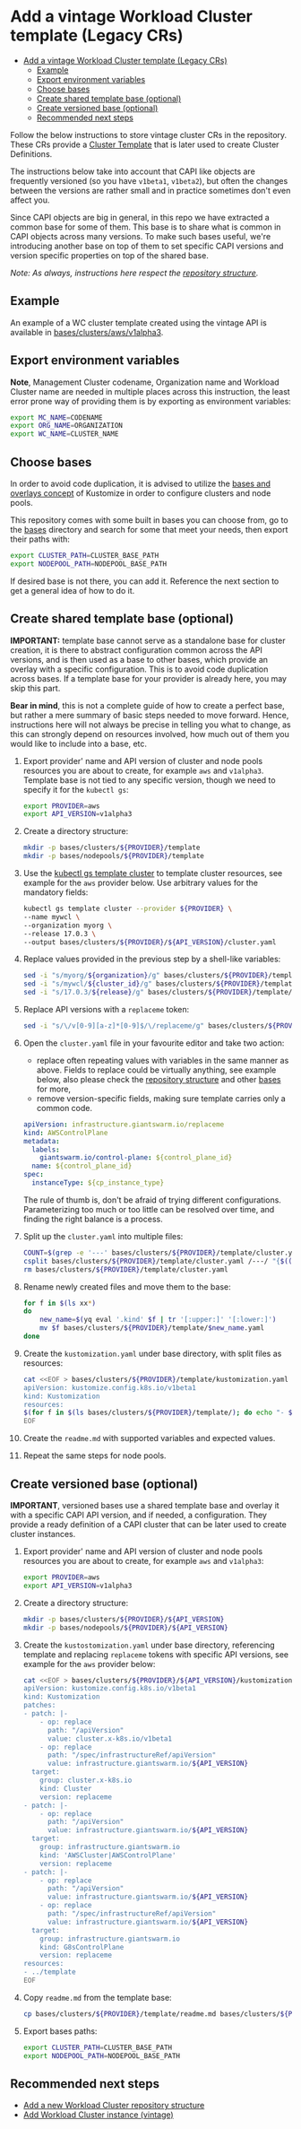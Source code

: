 # Add a vintage Workload Cluster template (Legacy CRs)

- [Add a vintage Workload Cluster template (Legacy CRs)](#add-a-vintage-workload-cluster-template-legacy-crs)
  - [Example](#example)
  - [Export environment variables](#export-environment-variables)
  - [Choose bases](#choose-bases)
  - [Create shared template base (optional)](#create-shared-template-base-optional)
  - [Create versioned base (optional)](#create-versioned-base-optional)
  - [Recommended next steps](#recommended-next-steps)

Follow the below instructions to store vintage cluster CRs in the repository. These CRs provide a
[Cluster Template](./add_wc_template.md) that is later used to create Cluster Definitions.

The instructions below take into account that CAPI like objects are frequently versioned (so you have `v1beta1`, `v1beta2`),
but often the changes between the versions are rather small and in practice sometimes don't even affect you.

Since CAPI objects are big in general, in this repo we have extracted a common base for some of them. This base is to
share what is common in CAPI objects across many versions. To make such bases useful, we're introducing another base on
top of them to set specific CAPI versions and version specific properties on top of the shared base.

*Note: As always, instructions here respect the [repository structure](./repo_structure.md).*

## Example

An example of a WC cluster template created using the vintage API is available in [bases/clusters/aws/v1alpha3](../bases/clusters/aws/v1alpha3/).

## Export environment variables

**Note**, Management Cluster codename, Organization name and Workload Cluster name are needed in multiple places across
this instruction, the least error prone way of providing them is by exporting as environment variables:

```sh
export MC_NAME=CODENAME
export ORG_NAME=ORGANIZATION
export WC_NAME=CLUSTER_NAME
```

## Choose bases

In order to avoid code duplication, it is advised to utilize the
[bases and overlays concept](https://kubernetes.io/docs/tasks/manage-kubernetes-objects/kustomization/#bases-and-overlays)
of Kustomize in order to configure clusters and node pools.

This repository comes with some built in bases you can choose from, go to the [bases](../bases) directory and search for
some that meet your needs, then export their paths with:

```sh
export CLUSTER_PATH=CLUSTER_BASE_PATH
export NODEPOOL_PATH=NODEPOOL_BASE_PATH
```

If desired base is not there, you can add it. Reference the next section to get a general idea of how to do it.

## Create shared template base (optional)

**IMPORTANT:** template base cannot serve as a standalone base for cluster creation, it is there to abstract
configuration common across the API versions, and is then used as a base to other bases, which provide an overlay with a
specific configuration. This is to avoid code duplication across bases. If a template base for your provider is already
here, you may skip this part.

**Bear in mind**, this is not a complete guide of how to create a perfect base, but rather a mere summary of basic steps
needed to move forward. Hence, instructions here will not always be precise in telling you what to change, as this can
strongly depend on resources involved, how much out of them you would like to include into a base, etc.

1. Export provider' name and API version of cluster and node pools resources you are about to create, for example `aws`
and `v1alpha3`. Template base is not tied to any specific version, though we need to specify it for the `kubectl gs`:

    ```sh
    export PROVIDER=aws
    export API_VERSION=v1alpha3
    ```

1. Create a directory structure:

    ```sh
    mkdir -p bases/clusters/${PROVIDER}/template
    mkdir -p bases/nodepools/${PROVIDER}/template
    ```

1. Use the [kubectl gs template cluster](https://docs.giantswarm.io/ui-api/kubectl-gs/template-cluster/) to template
cluster resources, see example for the `aws` provider below. Use arbitrary values for the mandatory fields:

    ```sh
    kubectl gs template cluster --provider ${PROVIDER} \
    --name mywcl \
    --organization myorg \
    --release 17.0.3 \
    --output bases/clusters/${PROVIDER}/${API_VERSION}/cluster.yaml
    ```

1. Replace values provided in the previous step by a shell-like variables:

    ```sh
    sed -i "s/myorg/${organization}/g" bases/clusters/${PROVIDER}/template/cluster.yaml
    sed -i "s/mywcl/${cluster_id}/g" bases/clusters/${PROVIDER}/template/cluster.yaml
    sed -i "s/17.0.3/${release}/g" bases/clusters/${PROVIDER}/template/cluster.yaml
    ```

1. Replace API versions with a `replaceme` token:

    ```sh
    sed -i "s/\/v[0-9][a-z]*[0-9]$/\/replaceme/g" bases/clusters/${PROVIDER}/template/cluster.yaml
    ```

1. Open the `cluster.yaml` file in your favourite editor and take two action:

    - replace often repeating values with variables in the same manner as above. Fields to replace could be virtually anything,
    see example below, also please check the [repository structure](./repo_structure.md#flux-kustomization-crs-involved)
    and other [bases](../bases) for more,
    - remove version-specific fields, making sure template carries only a common code.

    ```yaml
    apiVersion: infrastructure.giantswarm.io/replaceme
    kind: AWSControlPlane
    metadata:
      labels:
        giantswarm.io/control-plane: ${control_plane_id}
      name: ${control_plane_id}
    spec:
      instanceType: ${cp_instance_type}
    ```

    The rule of thumb is, don't be afraid of trying different configurations. Parameterizing too much or too little can be
    resolved over time, and finding the right balance is a process.

1. Split up the `cluster.yaml` into multiple files:

    ```sh
    COUNT=$(grep -e '---' bases/clusters/${PROVIDER}/template/cluster.yaml | wc -l | tr -d ' ')
    csplit bases/clusters/${PROVIDER}/template/cluster.yaml /---/ "{$((COUNT-1))}"
    rm bases/clusters/${PROVIDER}/template/cluster.yaml
    ```

1. Rename newly created files and move them to the base:

    ```sh
    for f in $(ls xx*)
    do
        new_name=$(yq eval '.kind' $f | tr '[:upper:]' '[:lower:]')
        mv $f bases/clusters/${PROVIDER}/template/$new_name.yaml
    done
    ```

1. Create the `kustomization.yaml` under base directory, with split files as resources:

    ```sh
    cat <<EOF > bases/clusters/${PROVIDER}/template/kustomization.yaml
    apiVersion: kustomize.config.k8s.io/v1beta1
    kind: Kustomization
    resources:
    $(for f in $(ls bases/clusters/${PROVIDER}/template/); do echo "- $f"; done)
    EOF
    ```

1. Create the `readme.md` with supported variables and expected values.

1. Repeat the same steps for node pools.

## Create versioned base (optional)

**IMPORTANT**, versioned bases use a shared template base and overlay it with a specific CAPI API version, and
if needed, a configuration. They provide a ready definition of a CAPI cluster that can be later used to create cluster
instances.

1. Export provider' name and API version of cluster and node pools resources you are about to create, for example `aws`
and `v1alpha3`:

    ```sh
    export PROVIDER=aws
    export API_VERSION=v1alpha3
    ```

1. Create a directory structure:

    ```sh
    mkdir -p bases/clusters/${PROVIDER}/${API_VERSION}
    mkdir -p bases/nodepools/${PROVIDER}/${API_VERSION}
    ```

1. Create the `kustostomization.yaml` under base directory, referencing template and replacing `replaceme` tokens with
specific API versions,  see example for the `aws` provider below:

    ```sh
    cat <<EOF > bases/clusters/${PROVIDER}/${API_VERSION}/kustomization.yaml
    apiVersion: kustomize.config.k8s.io/v1beta1
    kind: Kustomization
    patches:
    - patch: |-
        - op: replace
          path: "/apiVersion"
          value: cluster.x-k8s.io/v1beta1
        - op: replace
          path: "/spec/infrastructureRef/apiVersion"
          value: infrastructure.giantswarm.io/${API_VERSION}
      target:
        group: cluster.x-k8s.io
        kind: Cluster
        version: replaceme
    - patch: |-
        - op: replace
          path: "/apiVersion"
          value: infrastructure.giantswarm.io/${API_VERSION}
      target:
        group: infrastructure.giantswarm.io
        kind: 'AWSCluster|AWSControlPlane'
        version: replaceme
    - patch: |-
        - op: replace
          path: "/apiVersion"
          value: infrastructure.giantswarm.io/${API_VERSION}
        - op: replace
          path: "/spec/infrastructureRef/apiVersion"
          value: infrastructure.giantswarm.io/${API_VERSION}
      target:
        group: infrastructure.giantswarm.io
        kind: G8sControlPlane
        version: replaceme
    resources:
    - ../template
    EOF
    ```

1. Copy `readme.md` from the template base:

    ```sh
    cp bases/clusters/${PROVIDER}/template/readme.md bases/clusters/${PROVIDER}/${API_VERSION}/readme.md
    ```

1. Export bases paths:

    ```sh
    export CLUSTER_PATH=CLUSTER_BASE_PATH
    export NODEPOOL_PATH=NODEPOOL_BASE_PATH
    ```

## Recommended next steps

- [Add a new Workload Cluster repository structure](./add_wc_structure.md)
- [Add Workload Cluster instance (vintage)](./add_wc_instance_vintage.md)
